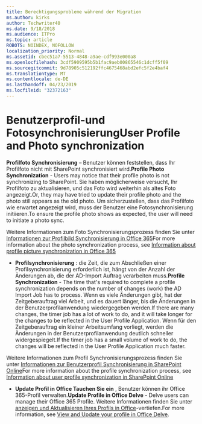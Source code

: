 ```yaml
---
title: Berechtigungsprobleme während der Migration
ms.author: kirks
author: Techwriter40
ms.date: 9/18/2018
ms.audience: ITPro
ms.topic: article
ROBOTS: NOINDEX, NOFOLLOW
localization_priority: Normal
ms.assetid: cbec51a7-5513-4848-a9ae-cdf993e000a8
ms.openlocfilehash: 3cdf5909595b5b1fac9aeb00865546c1dcff5f09
ms.sourcegitcommit: 9d78905c512192ffc4675468abd2efc5f2e4baf4
ms.translationtype: MT
ms.contentlocale: de-DE
ms.lasthandoff: 04/23/2019
ms.locfileid: "32372163"
---
```

# <a name="user-profile-and-photo-synchronization"></a><span data-ttu-id="c05d5-102">Benutzerprofil-und Fotosynchronisierung</span><span class="sxs-lookup"><span data-stu-id="c05d5-102">User Profile and Photo synchronization</span></span>

 <span data-ttu-id="c05d5-103">**Profilfoto Synchronisierung** – Benutzer können feststellen, dass Ihr Profilfoto nicht mit SharePoint synchronisiert wird.</span><span class="sxs-lookup"><span data-stu-id="c05d5-103">**Profile Photo Synchronization** - Users may notice that their profile photo is not synchronizing to SharePoint.</span></span> <span data-ttu-id="c05d5-104">Sie haben möglicherweise versucht, Ihr Profilfoto zu aktualisieren, und das Foto wird weiterhin als altes Foto angezeigt.</span><span class="sxs-lookup"><span data-stu-id="c05d5-104">Or, they may have tried to update their profile photo and the photo still appears as the old photo.</span></span> <span data-ttu-id="c05d5-105">Um sicherzustellen, dass das Profilfoto wie erwartet angezeigt wird, muss der Benutzer eine Fotosynchronisierung initiieren.</span><span class="sxs-lookup"><span data-stu-id="c05d5-105">To ensure the profile photo shows as expected, the user will need to initiate a photo sync.</span></span> 
  
<span data-ttu-id="c05d5-106">Weitere Informationen zum Foto Synchronisierungsprozess finden Sie unter [Informationen zur Profilbild Synchronisierung in Office 365](https://go.microsoft.com/fwlink/?linkid=2022634)</span><span class="sxs-lookup"><span data-stu-id="c05d5-106">For more information about the photo synchronization process, see [Information about profile picture synchronization in Office 365](https://go.microsoft.com/fwlink/?linkid=2022634)</span></span>
  
- <span data-ttu-id="c05d5-107">**Profilsynchronisierung** : die Zeit, die zum Abschließen einer Profilsynchronisierung erforderlich ist, hängt von der Anzahl der Änderungen ab, die der AD-Import Auftrag verarbeiten muss.</span><span class="sxs-lookup"><span data-stu-id="c05d5-107">**Profile Synchronization** - The time that's required to complete a profile synchronization depends on the number of changes (work) the AD Import Job has to process.</span></span> <span data-ttu-id="c05d5-108">Wenn es viele Änderungen gibt, hat der Zeitgeberauftrag viel Arbeit, und es dauert länger, bis die Änderungen in der Benutzerprofilanwendung wiedergegeben werden.</span><span class="sxs-lookup"><span data-stu-id="c05d5-108">If there are many changes, the timer job has a lot of work to do, and it will take longer for the changes to be reflected in the User Profile Application.</span></span> <span data-ttu-id="c05d5-109">Wenn für den Zeitgeberauftrag ein kleiner Arbeitsumfang vorliegt, werden die Änderungen in der Benutzerprofilanwendung deutlich schneller widergespiegelt.</span><span class="sxs-lookup"><span data-stu-id="c05d5-109">If the timer job has a small volume of work to do, the changes will be reflected in the User Profile Application much faster.</span></span> 
  
<span data-ttu-id="c05d5-110">Weitere Informationen zum Profil Synchronisierungsprozess finden Sie unter [Informationen zur Benutzerprofil Synchronisierung in SharePoint Online](https://go.microsoft.com/fwlink/?linkid=2022639)</span><span class="sxs-lookup"><span data-stu-id="c05d5-110">For more information about the profile synchronization process, see [Information about user profile synchronization in SharePoint Online](https://go.microsoft.com/fwlink/?linkid=2022639)</span></span>
    
- <span data-ttu-id="c05d5-111">**Update Profil in Office Tauchen Sie ein** , Benutzer können ihr Office 365-Profil verwalten.</span><span class="sxs-lookup"><span data-stu-id="c05d5-111">**Update Profile in Office Delve** - Delve users can manage their Office 365 Profile.</span></span> <span data-ttu-id="c05d5-112">Weitere Informationen finden Sie unter [anzeigen und Aktualisieren Ihres Profils in Office](https://support.office.com/article/View-and-update-your-profile-in-Office-Delve-4e84343b-eedf-45a1-aeb9-8627ccca14ba)-vertiefen.</span><span class="sxs-lookup"><span data-stu-id="c05d5-112">For more information, see [View and Update your profile in Office Delve](https://support.office.com/article/View-and-update-your-profile-in-Office-Delve-4e84343b-eedf-45a1-aeb9-8627ccca14ba).</span></span>
    

